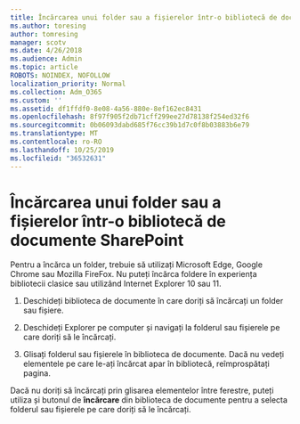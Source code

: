 ```yaml
---
title: Încărcarea unui folder sau a fișierelor într-o bibliotecă de documente
ms.author: toresing
author: tomresing
manager: scotv
ms.date: 4/26/2018
ms.audience: Admin
ms.topic: article
ROBOTS: NOINDEX, NOFOLLOW
localization_priority: Normal
ms.collection: Adm_O365
ms.custom: ''
ms.assetid: df1ffdf0-8e08-4a56-880e-8ef162ec8431
ms.openlocfilehash: 8f97f905f2db71cff299ee27d78138f254ed32f6
ms.sourcegitcommit: 0b06093dabd685f76cc39b1d7c0f8b03883b6e79
ms.translationtype: MT
ms.contentlocale: ro-RO
ms.lasthandoff: 10/25/2019
ms.locfileid: "36532631"
---
```

# <a name="upload-a-folder-or-files-to-a-sharepoint-document-library"></a>Încărcarea unui folder sau a fișierelor într-o bibliotecă de documente SharePoint

Pentru a încărca un folder, trebuie să utilizați Microsoft Edge, Google Chrome sau Mozilla FireFox. Nu puteți încărca foldere în experiența bibliotecii clasice sau utilizând Internet Explorer 10 sau 11.
  
1. Deschideți biblioteca de documente în care doriți să încărcați un folder sau fișiere.
    
2. Deschideți Explorer pe computer și navigați la folderul sau fișierele pe care doriți să le încărcați.
    
3. Glisați folderul sau fișierele în biblioteca de documente. Dacă nu vedeți elementele pe care le-ați încărcat apar în bibliotecă, reîmprospătați pagina. 
    
Dacă nu doriți să încărcați prin glisarea elementelor între ferestre, puteți utiliza și butonul de **încărcare** din biblioteca de documente pentru a selecta folderul sau fișierele pe care doriți să le încărcați. 
  

